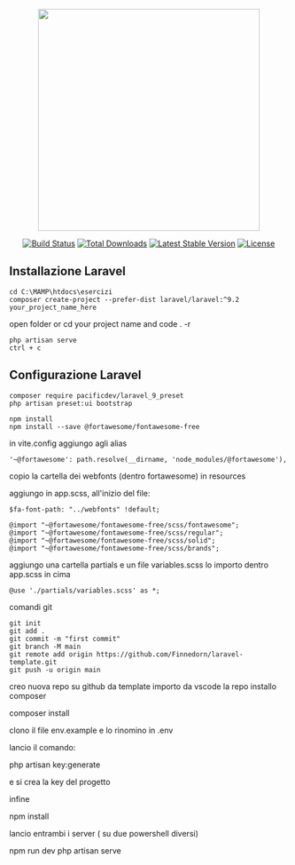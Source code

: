 <p align="center"><a href="https://laravel.com" target="_blank"><img src="https://raw.githubusercontent.com/laravel/art/master/logo-lockup/5%20SVG/2%20CMYK/1%20Full%20Color/laravel-logolockup-cmyk-red.svg" width="400"></a></p>

<p align="center">
<a href="https://travis-ci.org/laravel/framework"><img src="https://travis-ci.org/laravel/framework.svg" alt="Build Status"></a>
<a href="https://packagist.org/packages/laravel/framework"><img src="https://img.shields.io/packagist/dt/laravel/framework" alt="Total Downloads"></a>
<a href="https://packagist.org/packages/laravel/framework"><img src="https://img.shields.io/packagist/v/laravel/framework" alt="Latest Stable Version"></a>
<a href="https://packagist.org/packages/laravel/framework"><img src="https://img.shields.io/packagist/l/laravel/framework" alt="License"></a>
</p>


## Installazione Laravel

```
cd C:\MAMP\htdocs\esercizi
composer create-project --prefer-dist laravel/laravel:^9.2 your_project_name_here
```

open folder
or cd your project name
and code . -r

```
php artisan serve
ctrl + c
```

## Configurazione Laravel

```
composer require pacificdev/laravel_9_preset
php artisan preset:ui bootstrap
```

```
npm install
npm install --save @fortawesome/fontawesome-free
```

in vite.config aggiungo agli alias

```
'~@fortawesome': path.resolve(__dirname, 'node_modules/@fortawesome'),
```

copio la cartella dei webfonts (dentro fortawesome) in resources

aggiungo in app.scss, all'inizio del file:

```
$fa-font-path: "../webfonts" !default;

@import "~@fortawesome/fontawesome-free/scss/fontawesome";
@import "~@fortawesome/fontawesome-free/scss/regular";
@import "~@fortawesome/fontawesome-free/scss/solid";
@import "~@fortawesome/fontawesome-free/scss/brands";
```

aggiungo una cartella partials e un file variables.scss
lo importo dentro app.scss in cima

```
@use './partials/variables.scss' as *;
```

comandi git

```
git init
git add .
git commit -m "first commit"
git branch -M main
git remote add origin https://github.com/Finnedorn/laravel-template.git
git push -u origin main

```
creo nuova repo su github da template
importo da vscode la repo
installo composer

composer install


clono il file env.example e lo rinomino in .env

lancio il comando:

php artisan key:generate


e si crea la key del progetto

infine

npm install


lancio entrambi i server ( su due powershell diversi)

npm run dev
php artisan serve
